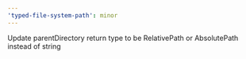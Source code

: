 ```yaml
---
'typed-file-system-path': minor
---
```


Update parentDirectory return type to be RelativePath or AbsolutePath instead of string
